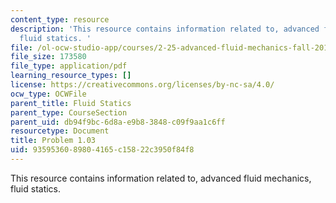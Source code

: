 ```yaml
---
content_type: resource
description: 'This resource contains information related to, advanced fluid mechanics,
  fluid statics. '
file: /ol-ocw-studio-app/courses/2-25-advanced-fluid-mechanics-fall-2013/9359536089804165c15822c3950f84f8_MIT2_25F13_Shapi1.03_Probl.pdf
file_size: 173580
file_type: application/pdf
learning_resource_types: []
license: https://creativecommons.org/licenses/by-nc-sa/4.0/
ocw_type: OCWFile
parent_title: Fluid Statics
parent_type: CourseSection
parent_uid: db94f9bc-6d8a-e9b8-3848-c09f9aa1c6ff
resourcetype: Document
title: Problem 1.03
uid: 93595360-8980-4165-c158-22c3950f84f8
---
```

This resource contains information related to, advanced fluid mechanics, fluid statics. 